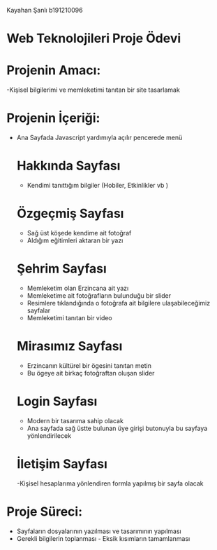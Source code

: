 Kayahan Şanlı
b191210096
# Web Teknolojileri  Proje Ödevi       
# Projenin Amacı:
-Kişisel bilgilerimi ve memleketimi tanıtan bir site tasarlamak
# Projenin İçeriği:
 - Ana Sayfada Javascript yardımıyla açılır pencerede menü
     # Hakkında Sayfası
     -  Kendimi tanıttığım bilgiler (Hobiler, Etkinlikler vb )
     # Özgeçmiş Sayfası
     - Sağ üst köşede kendime ait fotoğraf
     - Aldığım eğitimleri aktaran bir yazı
     # Şehrim Sayfası
     - Memleketim olan Erzincana ait yazı
     - Memleketime ait fotoğrafların bulunduğu bir slider
     - Resimlere tıklandığında o fotoğrafa ait bilgilere ulaşabileceğimiz sayfalar
     - Memleketimi tanıtan bir video
     # Mirasımız Sayfası
     - Erzincanın kültürel bir ögesini tanıtan metin
     - Bu ögeye ait birkaç fotoğraftan oluşan slider
     # Login Sayfası
     - Modern bir tasarıma sahip olacak
     -  Ana sayfada sağ üstte bulunan üye girişi butonuyla bu sayfaya yönlendirilecek
     # İletişim Sayfası
     -Kişisel hesaplarıma yönlendiren formla yapılmış bir sayfa olacak
# Proje Süreci:
 - Sayfaların dosyalarının yazılması ve tasarımının yapılması
 - Gerekli bilgilerin toplanması            - Eksik kısımların tamamlanması                                 


